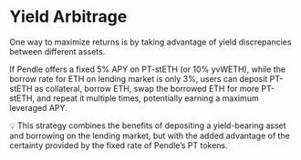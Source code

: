 # Yield Arbitrage

One way to maximize returns is by taking advantage of yield discrepancies between different assets.

If Pendle offers a fixed 5% APY on PT-stETH (or 10% yvWETH), while the borrow rate for ETH on lending market is only 3%, users can deposit PT-stETH as collateral, borrow ETH, swap the borrowed ETH for more PT-stETH, and repeat it multiple times, potentially earning a maximum leveraged APY.

💡 This strategy combines the benefits of depositing a yield-bearing asset and borrowing on the lending market, but with the added advantage of the certainty provided by the fixed rate of Pendle’s PT tokens.
